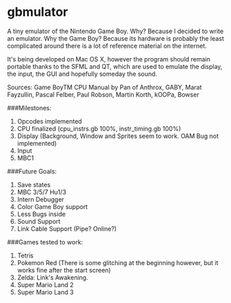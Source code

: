 # gbmulator
A tiny emulator of the Nintendo Game Boy. Why? Because I decided to write an emulator. Why the Game Boy? Because its hardware is probably the least complicated around there is a lot of reference material on the internet.

It's being developed on Mac OS X, however the program should remain portable thanks to the SFML and QT, which are used to emulate the display, the input, the GUI and hopefully someday the sound.

Sources: Game BoyTM CPU Manual by Pan of Anthrox, GABY, Marat Fayzullin, Pascal Felber, Paul Robson, Martin Korth, kOOPa, Bowser

###Milestones:

1. Opcodes implemented
2. CPU finalized (cpu_instrs.gb 100%, instr_timing.gb 100%)
3. Display (Background, Window and Sprites seem to work. OAM Bug not implemented)
4. Input
5. MBC1

###Future Goals:

1. Save states
2. MBC 3/5/7 Hu1/3
3. Intern Debugger 
4. Color Game Boy support 
5. Less Bugs inside 
6. Sound Support
7. Link Cable Support (Pipe? Online?)

###Games tested to work:

1. Tetris
2. Pokemon Red (There is some glitching at the beginning however, but it works fine after the start screen)
3. Zelda: Link's Awakening.
4. Super Mario Land 2
5. Super Mario Land 3
